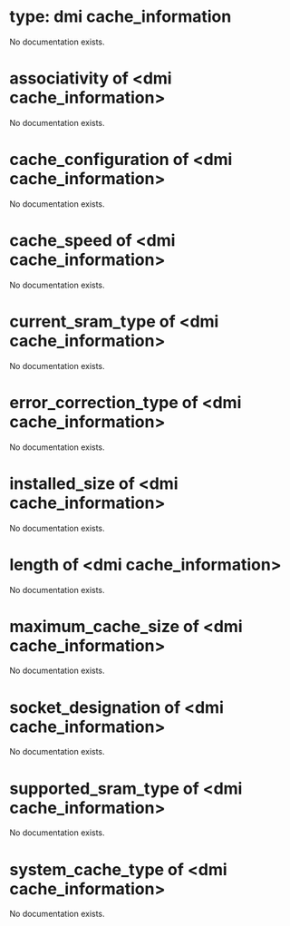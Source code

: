 # type: dmi cache_information

No documentation exists.

# associativity of &lt;dmi cache_information&gt;

No documentation exists.

# cache_configuration of &lt;dmi cache_information&gt;

No documentation exists.

# cache_speed of &lt;dmi cache_information&gt;

No documentation exists.

# current_sram_type of &lt;dmi cache_information&gt;

No documentation exists.

# error_correction_type of &lt;dmi cache_information&gt;

No documentation exists.

# installed_size of &lt;dmi cache_information&gt;

No documentation exists.

# length of &lt;dmi cache_information&gt;

No documentation exists.

# maximum_cache_size of &lt;dmi cache_information&gt;

No documentation exists.

# socket_designation of &lt;dmi cache_information&gt;

No documentation exists.

# supported_sram_type of &lt;dmi cache_information&gt;

No documentation exists.

# system_cache_type of &lt;dmi cache_information&gt;

No documentation exists.

